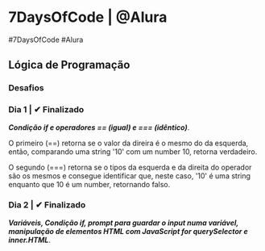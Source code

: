 # 7DaysOfCode | @Alura

#7DaysOfCode #Alura 

## Lógica de Programação

### Desafios

### Dia 1 | ✔ Finalizado

**_Condição if e operadores == (igual) e === (idêntico)_**.

O primeiro (==) retorna se o valor da direira é o mesmo do da esquerda, então, comparando uma string '10' com um number 10, retorna verdadeiro.

O segundo (===) retorna se o tipos da esquerda e da direita do operador são os mesmos e consegue identificar que, neste caso, '10' é uma string enquanto que 10 é um number, retornando falso.

### Dia 2 | ✔ Finalizado

**_Variáveis, Condição if, prompt para guardar o input numa variável, manipulação de elementos HTML com JavaScript for querySelector e inner.HTML_**.
